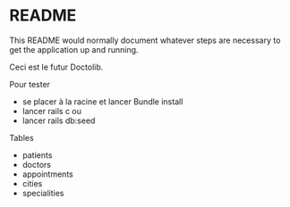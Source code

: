 # README

This README would normally document whatever steps are necessary to get the
application up and running.

Ceci est le futur Doctolib.

Pour tester
- se placer à la racine et lancer Bundle install
- lancer rails c
ou
- lancer rails db:seed

Tables
- patients 
- doctors
- appointments
- cities
- specialities